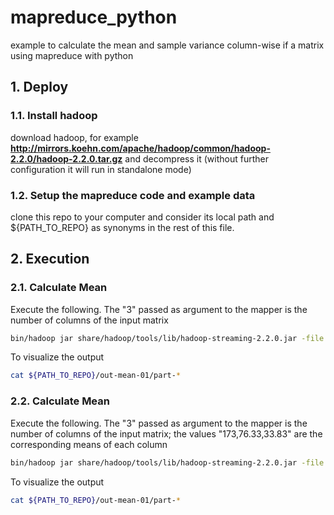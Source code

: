 mapreduce_python
================

example to calculate the mean and sample variance column-wise if a matrix using mapreduce with python 

## 1. Deploy
### 1.1. Install hadoop
download hadoop, for example **http://mirrors.koehn.com/apache/hadoop/common/hadoop-2.2.0/hadoop-2.2.0.tar.gz** and decompress it (without further configuration it will run in standalone mode)

### 1.2. Setup the mapreduce code and example data
clone this repo to your computer and consider its local path and ${PATH_TO_REPO} as synonyms in the rest of this file.


## 2. Execution

### 2.1. Calculate Mean
Execute the following. The "3" passed as argument to the mapper is the number of columns of the input matrix
```bash
bin/hadoop jar share/hadoop/tools/lib/hadoop-streaming-2.2.0.jar -file ${PATH_TO_REPO}/pearson_mean_mapper.py -mapper "./pearson_mean_mapper.py 3" -file ${PATH_TO_REPO}/pearson_mean_reducer.py -reducer "./pearson_mean_reducer.py"  -input ${PATH_TO_REPO}/input -output ${PATH_TO_REPO}/out-mean-01
```

To visualize the output <br>

```bash
cat ${PATH_TO_REPO}/out-mean-01/part-*
```




### 2.2. Calculate Mean
Execute the following. The "3" passed as argument to the mapper is the number of columns of the input matrix; the values "173,76.33,33.83" are the corresponding means of each column
```bash
bin/hadoop jar share/hadoop/tools/lib/hadoop-streaming-2.2.0.jar -file ${PATH_TO_REPO}/pearson_variance_mapper.py -mapper "./pearson_variance_mapper.py 3 173,76.33,33.83" -file ${PATH_TO_REPO}/pearson_variance_reducer.py -reducer "./pearson_variance_reducer.py "  -input ${PATH_TO_REPO}/input -output ${PATH_TO_REPO}/out-variance-01
```

To visualize the output <br>

```bash
cat ${PATH_TO_REPO}/out-mean-01/part-*
```